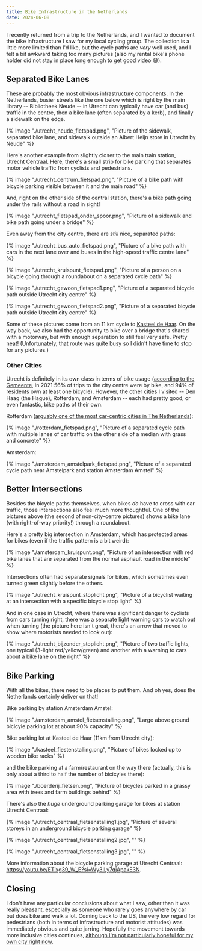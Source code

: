 ```yaml
---
title: Bike Infrastructure in the Netherlands
date: 2024-06-08
---
```


I recently returned from a trip to the Netherlands, and I wanted to document
the bike infrastructure I saw for my local cycling group. The collection is a
little more limited than I'd like, but the cycle paths are _very_ well used,
and I felt a bit awkward taking too many pictures (also my rental bike's phone
holder did not stay in place long enough to get good video 😅).

## Separated Bike Lanes

These are probably the most obvious infrastructure components. In the
Netherlands, busier streets like the one below which is right by the
main library -- Bibliotheek Neude -- in Utrecht can typically have car
(and bus) traffic in the centre, then a bike lane (often separated by a
kerb), and finally a sidewalk on the edge.

{% image "./utrecht_neude_fietspad.png", "Picture of the sidewalk, separated bike lane, and sidewalk outside an Albert Heijn store in Utrecht by Neude" %}

Here's another example from slightly closer to the main train station, Utrecht
Centraal. Here, there's a small strip for bike parking that separates motor
vehicle traffic from cyclists and pedestrians.

{% image "./utrecht_centrum_fietspad.png", "Picture of a bike path with bicycle parking visible between it and the main road" %}

And, right on the other side of the central station, there's a bike path
going under the rails without a road in sight!

{% image "./utrecht_fietspad_onder_spoor.png", "Picture of a sidewalk and bike path going under a bridge" %}

Even away from the city centre, there are _still_ nice, separated paths:

{% image "./utrecht_bus_auto_fietspad.png", "Picture of a bike path with cars in the next lane over and buses in the high-speed traffic centre lane" %}

{% image "./utrecht_kruispunt_fietspad.png", "Picture of a person on a bicycle going through a roundabout on a separated cycle path" %}

{% image "./utrecht_gewoon_fietspad1.png", "Picture of a separated bicycle path  outside Utrecht city centre" %}

{% image "./utrecht_gewoon_fietspad2.png", "Picture of a separated bicycle path  outside Utrecht city centre" %}

Some of these pictures come from an 11 km cycle to
[Kasteel de Haar](https://www.kasteeldehaar.nl/). On the way back, we also
had the opportunity to bike over a bridge that's shared with a motorway, but
with enough separation to still feel very safe. Pretty neat! (Unfortunately,
that route was quite busy so I didn't have time to stop for any pictures.)

### Other Cities

Utrecht is definitely in its own class in terms of bike usage
([according to the Gemeente](https://www.utrecht.nl/city-of-utrecht/mobility/cycling/),
in 2021 56% of trips to the city centre were by bike, and 94% of residents
own at least one bicycle). However, the other cities I visited --
Den Haag (the Hague), Rotterdam, and Amsterdam -- each had pretty good,
or even fantastic, bike paths of their own.

Rotterdam ([arguably one of the most car-centric cities in The Netherlands](https://youtu.be/22ovt1EMULY?si=GKvoeFfJ6jyg8Rtv)):

{% image "./rotterdam_fietspad.png", "Picture of a separated cycle path with multiple lanes of car traffic on the other side of a median with grass and concrete" %}

Amsterdam:

{% image "./amsterdam_amstelpark_fietspad.png", "Picture of a separated cycle path near Amstelpark and station Amsterdam Amstel" %}

## Better Intersections

Besides the bicycle paths themselves, when bikes _do_ have to cross with
car traffic, those intersections also feel much more thoughtful.
One of the pictures above (the second of non-city-centre pictures)
shows a bike lane (with right-of-way priority!) through a roundabout.

Here's a pretty big intersection in Amsterdam, which has protected areas
for bikes (even if the traffic pattern is a bit weird):

{% image "./amsterdam_kruispunt.png", "Picture of an intersection with red bike lanes that are separated from the normal asphault road in the middle" %}

Intersections often had separate signals for bikes, which sometimes
even turned green slightly before the others.

{% image "./utrecht_kruispunt_stoplicht.png", "Picture of a bicyclist waiting at an intersection with a specific bicycle stop light" %}

And in one case in Utrecht, where there was significant danger to cyclists from
cars turning right, there was a separate light warning cars to watch out when turning (the picture here isn't great, there's an arrow that moved to show
where motorists needed to look out):

{% image "./utrecht_bijzonder_stoplicht.png", "Picture of two traffic lights, one typical (3-light red/yellow/green) and another with a warning to cars about a bike lane on the right" %}

## Bike Parking

With all the bikes, there need to be places to put them. And oh yes, does the
Netherlands certainly deliver on that!

Bike parking by station Amsterdam Amstel:

{% image "./amsterdam_amstel_fietsenstalling.png", "Large above ground bicicyle parking lot at about 90% capacity" %}

Bike parking lot at Kasteel de Haar (11km from Utrecht city):

{% image "./kasteel_fiestenstalling.png", "Picture of bikes locked up to wooden bike racks" %}

and the bike parking at a farm/restaurant on the way there (actually, this is only about a third to half the number of bicicyles there):

{% image "./boerderij_fietsen.png", "Picture of bicycles parked in a grassy area with trees and farm buildings behind" %}

There's also the _huge_ underground parking garage for bikes at station Utrecht
Centraal:

{% image "./utrecht_centraal_fietsenstalling1.jpg", "Picture of several storeys in an underground bicycle parking garage" %}

{% image "./utrecht_centraal_fietsenstalling2.jpg", "" %}

{% image "./utrecht_centraal_fietsenstalling3.jpg", "" %}

More information about the bicycle parking garage at Utrecht Centraal:
https://youtu.be/ETixg39_W_E?si=Wy3ILy7qjApakE3N.

## Closing

I don't have any particular conclusions about what I saw, other than it was
really pleasant, especially as someone who rarely goes anywhere by car
but does bike and walk a lot. Coming back to the US, the very low
regard for pedestrians (both in terms of infrastructure and motorist
attitudes) was immediately obvious and quite jarring. Hopefully the movement
towards more inclusive cities continues,
[although I'm not particularly hopeful for my own city right now](https://www.reddit.com/r/Waltham/comments/1azvw8b/mayor_opposed_to_closing_moody_st_to_cars_letter/).
